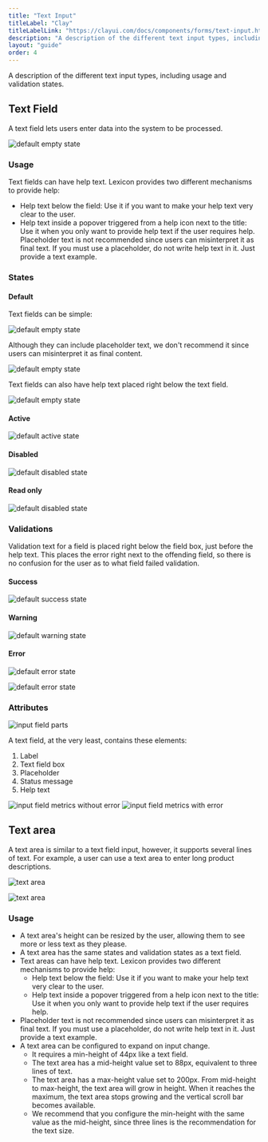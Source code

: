 ```yaml
---
title: "Text Input"
titleLabel: "Clay"
titleLabelLink: "https://clayui.com/docs/components/forms/text-input.html"
description: "A description of the different text input types, including usage and validation states."
layout: "guide"
order: 4
---
```


<div class="page-description">A description of the different text input types, including usage and validation states.</div>

## Text Field

A text field lets users enter data into the system to be processed.

![default empty state](/lexicon/images/Input.jpg)

### Usage
Text fields can have help text. Lexicon provides two different mechanisms to provide help:
* Help text below the field: Use it if you want to make your help text very clear to the user.
* Help text inside a popover triggered from a help icon next to the title: Use it when you only want to provide help text if the user requires help. Placeholder text is not recommended since users can misinterpret it as final text. If you must use a placeholder, do not write help text in it. Just provide a text example.

### States

#### Default

Text fields can be simple:

![default empty state](/lexicon/images/Input.jpg)

Although they can include placeholder text, we don't recommend it since users can misinterpret it as final content.

![default empty state](/lexicon/images/InputPlaceholder.jpg)

Text fields can also have help text placed right below the text field.

![default empty state](/lexicon/images/InputHelpText.jpg)

#### Active

![default active state](/lexicon/images/InputSimpleFocus.jpg)

#### Disabled

![default disabled state](/lexicon/images/InputDisabled.jpg)

#### Read only

![default disabled state](/lexicon/images/InputReadOnly.jpg)

### Validations

Validation text for a field is placed right below the field box, just before the help text. This places the error right next to the offending field, so there is no confusion for the user as to what field failed validation.

#### Success

![default success state](/lexicon/images/InputSuccess.jpg)

#### Warning

![default warning state](/lexicon/images/InputWarning.jpg)

#### Error

![default error state](/lexicon/images/InputError.jpg)

![default error state](/lexicon/images/InputHelpTextError.jpg)

### Attributes

![input field parts](/lexicon/images/InputParts.jpg)

A text field, at the very least, contains these elements:
1. Label
2. Text field box
3. Placeholder
4. Status message
5. Help text 

![input field metrics without error](/lexicon/images/InputMetrics.jpg)
![input field metrics with error](/lexicon/images/InputErrorMetrics.jpg)

## Text area

A text area is similar to a text field input, however, it supports several lines of text. For example, a user can use a text area to enter long product descriptions.

![text area](/lexicon/images/InputTextArea.jpg)

![text area](/lexicon/images/InputTextAreaHelpText.jpg)

### Usage

* A text area's height can be resized by the user, allowing them to see more or less text as they please.
* A text area has the same states and validation states as a text field.
* Text areas can have help text. Lexicon provides two different mechanisms to provide help:
	* Help text below the field: Use it if you want to make your help text very clear to the user.
	* Help text inside a popover triggered from a help icon next to the title: Use it when you only want to provide help text if the user requires help.
* Placeholder text is not recommended since users can misinterpret it as final text. If you must use a placeholder, do not write help text in it. Just provide a text example.
* A text area can be configured to expand on input change.
	* It requires a min-height of 44px like a text field.
	* The text area has a mid-height value set to 88px, equivalent to three lines of text.
	* The text area has a max-height value set to 200px. From mid-height to max-height, the text area will grow in height. When it reaches the maximum, the text area stops growing and the vertical scroll bar becomes available.
	* We recommend that you configure the min-height with the same value as the mid-height, since three lines is the recommendation for the text size.
